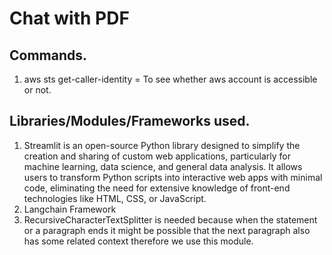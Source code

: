 # Chat with PDF 

## Commands.

1. aws sts get-caller-identity = To see whether aws account is accessible or not. 

## Libraries/Modules/Frameworks used. 

1. Streamlit is an open-source Python library designed to simplify the creation and sharing of custom web applications, particularly for machine learning, data science, and general data analysis. It allows users to transform Python scripts into interactive web apps with minimal code, eliminating the need for extensive knowledge of front-end technologies like HTML, CSS, or JavaScript. 
2. Langchain Framework 
3. RecursiveCharacterTextSplitter is needed because when the statement or a paragraph ends it might be possible that the next paragraph also has some related context therefore we use this module. 

